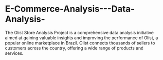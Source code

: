 # E-Commerce-Analysis---Data-Analysis-
The Olist Store Analysis Project is a comprehensive data analysis initiative aimed at gaining valuable insights and improving the performance of Olist, a popular online marketplace in Brazil. Olist connects thousands of sellers to customers across the country, offering a wide range of products and services.

